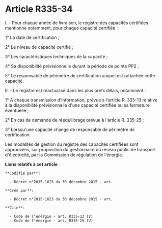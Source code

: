 # Article R335-34

I. - Pour chaque année de livraison, le registre des capacités certifiées mentionne notamment, pour chaque capacité
certifiée : 

1° La date de certification ; 

2° Le niveau de capacité certifié ; 

3° Les caractéristiques techniques de la capacité ; 

4° Sa disponibilité prévisionnelle durant la période de pointe PP2 ; 

5° Le responsable de périmètre de certification auquel est rattachée cette capacité. 

II. - Le registre est réactualisé dans les plus brefs délais, notamment : 

1° A chaque transmission d'information, prévue à l'article R. 335-13 relative à la disponibilité prévisionnelle d'une
capacité certifiée ou sa fermeture éventuelle ; 

2° En cas de demande de rééquilibrage prévue à l'article R. 335-25 ; 

3° Lorsqu'une capacité change de responsable de périmètre de certification. 

Les modalités de gestion du registre des capacités certifiées sont approuvées, sur proposition du gestionnaire du réseau
public de transport d'électricité, par la Commission de régulation de l'énergie.

**Liens relatifs à cet article**

	**Codifié par**:

	  - Décret n°2015-1823 du 30 décembre 2015 - art.

	**Créé par**:

	  - Décret n°2015-1823 du 30 décembre 2015 - art.

	**Cite**:

	  - Code de l'énergie - art. R335-13 (V)
	  - Code de l'énergie - art. R335-25 (V)
